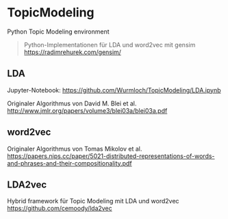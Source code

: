 # TopicModeling
Python Topic Modeling environment
> Python-Implementationen für LDA und word2vec mit gensim https://radimrehurek.com/gensim/

## LDA
Jupyter-Notebook: https://github.com/Wurmloch/TopicModeling/LDA.ipynb

Originaler Algorithmus von David M. Blei et al. http://www.jmlr.org/papers/volume3/blei03a/blei03a.pdf

## word2vec
Originaler Algorithmus von Tomas Mikolov et al. https://papers.nips.cc/paper/5021-distributed-representations-of-words-and-phrases-and-their-compositionality.pdf 

## LDA2vec
Hybrid framework für Topic Modeling mit LDA und word2vec https://github.com/cemoody/lda2vec
